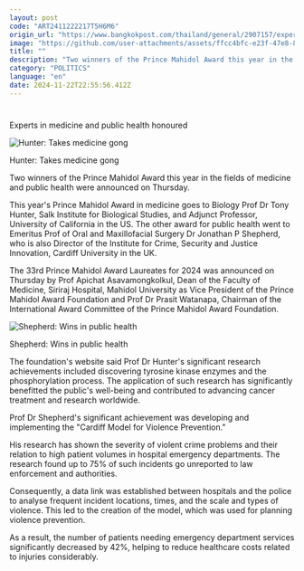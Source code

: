 ```yaml
---
layout: post
code: "ART2411222217T5H6M6"
origin_url: "https://www.bangkokpost.com/thailand/general/2907157/experts-in-medicine-and-public-health-honoured"
image: "https://github.com/user-attachments/assets/ffcc4bfc-e23f-47e8-8caf-41abeaaa00a3"
title: ""
description: "Two winners of the Prince Mahidol Award this year in the fields of medicine and public health were announced on Thursday."
category: "POLITICS"
language: "en"
date: 2024-11-22T22:55:56.412Z
---
```


# 

Experts in medicine and public health honoured

![Hunter: Takes medicine gong](https://github.com/user-attachments/assets/ecdb5226-d9bf-40cc-87e8-401965ed4055)

Hunter: Takes medicine gong

Two winners of the Prince Mahidol Award this year in the fields of medicine and public health were announced on Thursday.

This year's Prince Mahidol Award in medicine goes to Biology Prof Dr Tony Hunter, Salk Institute for Biological Studies, and Adjunct Professor, University of California in the US. The other award for public health went to Emeritus Prof of Oral and Maxillofacial Surgery Dr Jonathan P Shepherd, who is also Director of the Institute for Crime, Security and Justice Innovation, Cardiff University in the UK.

The 33rd Prince Mahidol Award Laureates for 2024 was announced on Thursday by Prof Apichat Asavamongkolkul, Dean of the Faculty of Medicine, Siriraj Hospital, Mahidol University as Vice President of the Prince Mahidol Award Foundation and Prof Dr Prasit Watanapa, Chairman of the International Award Committee of the Prince Mahidol Award Foundation.

![Shepherd: Wins in public health](https://github.com/user-attachments/assets/a7138785-ea3e-4c61-b454-8efd939eb1dc)

Shepherd: Wins in public health

The foundation's website said Prof Dr Hunter's significant research achievements included discovering tyrosine kinase enzymes and the phosphorylation process. The application of such research has significantly benefitted the public's well-being and contributed to advancing cancer treatment and research worldwide.

Prof Dr Shepherd's significant achievement was developing and implementing the "Cardiff Model for Violence Prevention."

His research has shown the severity of violent crime problems and their relation to high patient volumes in hospital emergency departments. The research found up to 75% of such incidents go unreported to law enforcement and authorities.

Consequently, a data link was established between hospitals and the police to analyse frequent incident locations, times, and the scale and types of violence. This led to the creation of the model, which was used for planning violence prevention.

As a result, the number of patients needing emergency department services significantly decreased by 42%, helping to reduce healthcare costs related to injuries considerably.